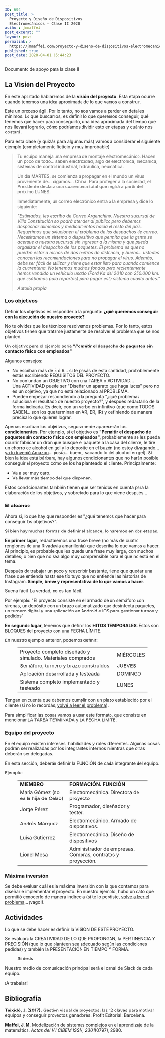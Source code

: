 ```yaml
---
ID: 604
post_title: >
  Proyecto y Diseño de Dispositivos
  Electromecánicos – Clase II 2020
author: jmmaffei
post_excerpt: ""
layout: post
permalink: >
  https://jmmaffei.com/proyecto-y-diseno-de-dispositivos-electromecanicos-clase-ii-2020/
published: true
post_date: 2020-04-01 05:44:23
---
```

<!-- wp:paragraph -->
<p> Documento de apoyo para la clase II</p>
<!-- /wp:paragraph -->

<!-- wp:heading -->
<h2>La Visión del Proyecto</h2>
<!-- /wp:heading -->

<!-- wp:paragraph -->
<p>En este apartado hablaremos de la <strong>visión del proyecto</strong>. Esta etapa ocurre cuando tenemos una idea aproximada de lo que vamos a construir.</p>
<!-- /wp:paragraph -->

<!-- wp:paragraph -->
<p>Este un proceso ágil. Por lo tanto, no nos vamos a perder en detalles mínimos. Lo que buscamos, es definir lo que queremos conseguir, qué tenemos que hacer para conseguirlo, una idea aproximada del tiempo que nos llevará lograrlo, cómo podríamos dividir esto en etapas y cuánto nos costará.</p>
<!-- /wp:paragraph -->

<!-- wp:paragraph -->
<p>Para esta clase (y quizás para algunas más) vamos a considerar el siguiente ejemplo (completamente ficticio y muy improbable):</p>
<!-- /wp:paragraph -->

<!-- wp:html -->
<blockquote class="wp-block-quote"><p id="problema">Tu equipo maneja una empresa de montaje electromecánico. Hacen un poco de todo... saben electricidad, algo de electrónica, mecánica, sistemas de control industrial, hidráulica, neumática.</p><p>Un día MARTES, se comienza a propagar en el mundo un virus proveniente de... digamos... China. Para proteger a la sociedad, el Presidente declara una cuarentena total que regirá a partir del próximo LUNES.</p><p>Inmediatamente, un correo electrónico entra a la empresa y dice lo siguiente:</p><p><em>"Estimados, les escribo de Correo Argenchino. Nuestra sucursal de Villa Constitución no podrá atender al público pero debemos despachar alimentos y medicamentos hacia el resto del país. Requerimos que solucionen el problema de los despachos de correo. Necesitamos un sistema o dispositivo que permita que la gente se acerque a nuestra sucursal sin ingresar a la misma y que pueda organizar el despacho de los paquetes. El problema es que no pueden estar a menos de dos metros de distancia, y bueno... ustedes conocen las recomendaciones para no propagar el virus. Además, debe ser fácil de utilizar y tiene que estar listo para cuando comience la cuarentena. No tenemos muchos fondos pero recientemente hemos vendido un vehículo usado (Ford Ka del 2010 con 250.000 km. que usábamos para repartos) para pagar este sistema cuanto antes."</em></p><cite>Autoría propia</cite></blockquote>
<!-- /wp:html -->

<!-- wp:heading {"level":3} -->
<h3>Los objetivos</h3>
<!-- /wp:heading -->

<!-- wp:paragraph -->
<p>Definir los objetivos es responder a la pregunta: <strong>¿qué queremos conseguir con la ejecución de nuestro proyecto?</strong></p>
<!-- /wp:paragraph -->

<!-- wp:paragraph -->
<p>No te olvides que los técnicos resolvemos problemas. Por lo tanto, estos objetivos tienen que tratarse justamente de resolver el problema que se nos planteó.</p>
<!-- /wp:paragraph -->

<!-- wp:paragraph -->
<p>Un objetivo para el ejemplo sería <strong>"<em>Permitir </em>el despacho de paquetes sin contacto físico con empleados"</strong></p>
<!-- /wp:paragraph -->

<!-- wp:paragraph -->
<p>Algunos consejos:</p>
<!-- /wp:paragraph -->

<!-- wp:list -->
<ul><li>No escriban más de 5 ó 6... si te pasás de esta cantidad, probablemente estás escribiendo REQUISITOS DEL PROYECTO.</li><li>No confundan un OBJETIVO con una TAREA o ACTIVIDAD...<br>Una ACTIVIDAD puede ser "Diseñar un aparato que haga luces" pero no es un objetivo, ya que no está relacionado al PROBLEMA.</li><li>Pueden empezar respondiendo a la pregunta "¿qué problemas soluciona el resultado de nuestro proyecto?", y después redactarlo de la forma indicada. Es decir, con un verbo en infinitivo (que como TODOS SABEN... son los que terminan en AR, ER, IR) y definiendo de manera precisa lo que quieren lograr.</li></ul>
<!-- /wp:list -->

<!-- wp:paragraph -->
<p>Apenas escriban los objetivos, seguramente aparecerán los <strong>condicionantes</strong>. Por ejemplo, si el objetivo es <strong>"Permitir el despacho de paquetes sin contacto físico con empleados",</strong> probablemente se les pueda ocurrir fabricar un dron que busque el paquete a la casa del cliente, le tire un chorro de alcohol en gel y lo deposite en el buzón (no estoy divagando... <a href="https://www.amazon.com/Amazon-Prime-Air/b?ie=UTF8&amp;node=8037720011">ya lo inventó Amazon</a>... posta... bueno, sacando lo del alcohol en gel). Si bien la idea está bárbara, hay algunos condicionantes que no harán posible conseguir el proyecto como se los ha planteado el cliente. Principalmente:</p>
<!-- /wp:paragraph -->

<!-- wp:list -->
<ul><li>Va a ser muy caro.</li><li>Va llevar más tiempo del que disponen.</li></ul>
<!-- /wp:list -->

<!-- wp:paragraph -->
<p>Estos condicionantes también tienen que ser tenidos en cuenta para la elaboración de los objetivos, y sobretodo para lo que viene después...</p>
<!-- /wp:paragraph -->

<!-- wp:heading {"level":3} -->
<h3>El alcance</h3>
<!-- /wp:heading -->

<!-- wp:paragraph -->
<p>Ahora sí, lo que hay que responder es "¿qué tenemos que hacer para conseguir los objetivos?".</p>
<!-- /wp:paragraph -->

<!-- wp:paragraph -->
<p>Si bien hay muchas formas de definir el alcance, lo haremos en dos etapas.</p>
<!-- /wp:paragraph -->

<!-- wp:paragraph -->
<p><strong>En primer lugar,</strong> redactaremos una frase breve (no más de cuatro renglones de una Rivadavia amarillenta) que describa lo que vamos a hacer. Al principio, es probable que les quede una frase muy larga, con muchos detalles; o bien que no sea algo muy comprensible para el que no está en el tema.</p>
<!-- /wp:paragraph -->

<!-- wp:paragraph -->
<p>Después de trabajar un poco y reescribir bastante, tiene que quedar una frase que entienda hasta ese tío tuyo que no entiende las historias de Instagram. <strong>Simple, breve y representativa de lo que vamos a hacer</strong>.</p>
<!-- /wp:paragraph -->

<!-- wp:paragraph -->
<p>Suena fácil. La verdad, no es tan fácil.</p>
<!-- /wp:paragraph -->

<!-- wp:paragraph -->
<p>Por ejemplo: "El proyecto consiste en el armado de un semáforo con sirenas, un depósito con un brazo automatizado que desinfecta paquetes, un turnero digital y una aplicación en Android e iOS para gestionar turnos y pedidos"</p>
<!-- /wp:paragraph -->

<!-- wp:paragraph -->
<p><strong>En segundo lugar, </strong>tenemos que definir los <strong>HITOS TEMPORALES</strong>. Estos son BLOQUES del proyecto con una FECHA LÍMITE.</p>
<!-- /wp:paragraph -->

<!-- wp:paragraph -->
<p>En nuestro ejemplo anterior, podemos definir:</p>
<!-- /wp:paragraph -->

<!-- wp:table {"className":"is-style-stripes"} -->
<figure class="wp-block-table is-style-stripes"><table class=""><tbody><tr><td> Proyecto completo diseñado y simulado. Materiales comprados </td><td>MIÉRCOLES</td></tr><tr><td> Semáforo, turnero y brazo construidos. </td><td>JUEVES</td></tr><tr><td> Aplicación desarrollada y testeada </td><td>DOMINGO</td></tr><tr><td>Sistema completo implementado y testeado</td><td>LUNES</td></tr></tbody></table></figure>
<!-- /wp:table -->

<!-- wp:paragraph -->
<p>Tengan en cuenta que debemos cumplir con un plazo establecido por el cliente (si no lo recordás, <a href="#problema">volvé a leer el problema</a>).</p>
<!-- /wp:paragraph -->

<!-- wp:paragraph -->
<p>Para simplificar las cosas vamos a usar este formato, que consiste en mencionar LA TAREA TERMINADA y LA FECHA LÍMITE.</p>
<!-- /wp:paragraph -->

<!-- wp:heading {"level":3} -->
<h3>Equipo del proyecto</h3>
<!-- /wp:heading -->

<!-- wp:paragraph -->
<p>En el equipo existen intereses, habilidades y roles diferentes. Algunas cosas podrán ser realizadas por los integrantes internos mientras que otras deberán ser delegadas.</p>
<!-- /wp:paragraph -->

<!-- wp:paragraph -->
<p>En esta sección, deberán definir la FUNCIÓN de cada integrante del equipo.</p>
<!-- /wp:paragraph -->

<!-- wp:paragraph -->
<p>Ejemplo:</p>
<!-- /wp:paragraph -->

<!-- wp:table {"className":"is-style-stripes"} -->
<figure class="wp-block-table is-style-stripes"><table class=""><tbody><tr><td><strong>MIEMBRO</strong></td><td><strong>FORMACIÓN. FUNCIÓN</strong></td></tr><tr><td>María Gómez (no es la hija de Celso)</td><td>Electromecánica. Directora de proyecto</td></tr><tr><td>Jorge Pérez</td><td>Programador, diseñador y tester.</td></tr><tr><td>Andrés Márquez</td><td>Electromecánico. Armado de dispositivos.</td></tr><tr><td>Luisa Gutierrez</td><td>Electromecánica. Diseño de dispositivos</td></tr><tr><td>Lionel Mesa</td><td>Administrador de empresas. Compras, contratos y proyección.</td></tr></tbody></table></figure>
<!-- /wp:table -->

<!-- wp:heading {"level":3} -->
<h3>Máxima inversión</h3>
<!-- /wp:heading -->

<!-- wp:paragraph -->
<p>Se debe evaluar cuál es la máxima inversión con la que contamos para diseñar e implementar el proyecto. En nuestro ejemplo, hubo un dato que permitió conocerlo de manera indirecta (si te lo perdiste, <a href="#problema">volvé a leer el problema</a>... ¡vago!).</p>
<!-- /wp:paragraph -->

<!-- wp:heading -->
<h2>Actividades</h2>
<!-- /wp:heading -->

<!-- wp:paragraph -->
<p>Lo que se debe hacer es definir la VISIÓN DE ESTE PROYECTO.</p>
<!-- /wp:paragraph -->

<!-- wp:paragraph -->
<p>Se evaluará la CREATIVIDAD DE LO QUE PROPONGAN, la PERTINENCIA Y PRECISIÓN (que lo que planteen sea adecuado según las condiciones pedidas) y también la PRESENTACIÓN EN TIEMPO Y FORMA.</p>
<!-- /wp:paragraph -->

<!-- wp:image {"id":613,"sizeSlug":"large"} -->
<figure class="wp-block-image size-large"><img src="https://jmmaffei.com/wp-content/uploads/2020/04/infografia_vision-410x1024.png" alt="" class="wp-image-613"/><figcaption>Síntesis</figcaption></figure>
<!-- /wp:image -->

<!-- wp:paragraph -->
<p>Nuestro medio de comunicación principal será el canal de Slack de cada equipo.</p>
<!-- /wp:paragraph -->

<!-- wp:paragraph -->
<p>¡A trabajar!</p>
<!-- /wp:paragraph -->

<!-- wp:heading -->
<h2> <strong>Bibliografía</strong></h2>
<!-- /wp:heading -->

<!-- wp:paragraph -->
<p><strong>Teixidó, J. (2017).</strong> Gestión visual de proyectos: las 12 claves para motivar equipos y conseguir proyectos ganadores. Profit Editorial: Barcelona.</p>
<!-- /wp:paragraph -->

<!-- wp:paragraph -->
<p><strong>Maffei, J. M.</strong> Modelización de sistemas complejos en el aprendizaje de la matemática. <em>Actas del VII CIBEM ISSN</em>, <em>2301</em>(0797), 2980. </p>
<!-- /wp:paragraph -->